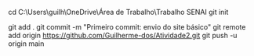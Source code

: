 cd C:\Users\guilh\OneDrive\Área de Trabalho\Trabalho SENAI
git init

git add .
git commit -m "Primeiro commit: envio do site básico"
git remote add origin https://github.com/Guilherme-dos/Atividade2.git
git push -u origin main
